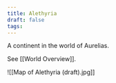 ```yaml
---
title: Alethyria
draft: false
tags:
---
```

A continent in the world of Aurelias.

See [[World Overview]].

![[Map of Alethyria (draft).jpg]]